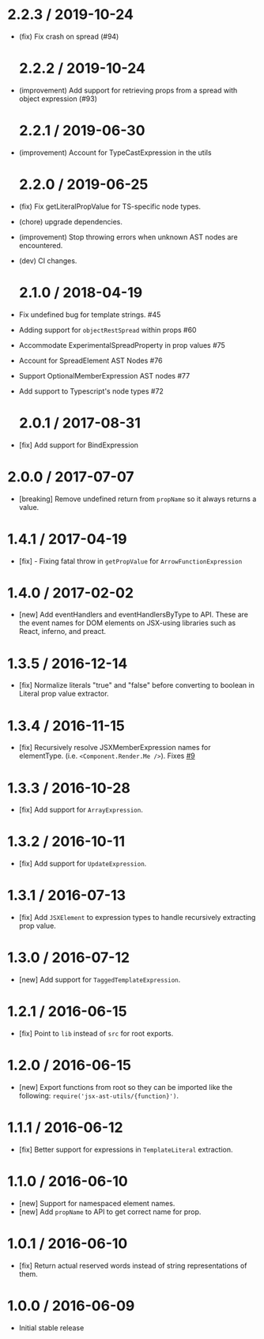 # 2.2.3 / 2019-10-24

- (fix) Fix crash on spread (#94)

  # 2.2.2 / 2019-10-24

- (improvement) Add support for retrieving props from a spread with object expression (#93)

  # 2.2.1 / 2019-06-30

- (improvement) Account for TypeCastExpression in the utils

  # 2.2.0 / 2019-06-25

- (fix) Fix getLiteralPropValue for TS-specific node types.
- (chore) upgrade dependencies.
- (improvement) Stop throwing errors when unknown AST nodes are encountered.
- (dev) CI changes.

  # 2.1.0 / 2018-04-19

- Fix undefined bug for template strings. #45
- Adding support for `objectRestSpread` within props #60
- Accommodate ExperimentalSpreadProperty in prop values #75
- Account for SpreadElement AST Nodes #76
- Support OptionalMemberExpression AST nodes #77
- Add support to Typescript's node types #72

  # 2.0.1 / 2017-08-31

- [fix] Add support for BindExpression

# 2.0.0 / 2017-07-07

- [breaking] Remove undefined return from `propName` so it always returns a value.

# 1.4.1 / 2017-04-19

- [fix] - Fixing fatal throw in `getPropValue` for `ArrowFunctionExpression`

# 1.4.0 / 2017-02-02

- [new] Add eventHandlers and eventHandlersByType to API. These are the event names for DOM elements on JSX-using libraries such as React, inferno, and preact.

# 1.3.5 / 2016-12-14

- [fix] Normalize literals "true" and "false" before converting to boolean in Literal prop value extractor.

# 1.3.4 / 2016-11-15

- [fix] Recursively resolve JSXMemberExpression names for elementType. (i.e. `<Component.Render.Me />`). Fixes [#9](https://github.com/evcohen/jsx-ast-utils/issues/9)

# 1.3.3 / 2016-10-28

- [fix] Add support for `ArrayExpression`.

# 1.3.2 / 2016-10-11

- [fix] Add support for `UpdateExpression`.

# 1.3.1 / 2016-07-13

- [fix] Add `JSXElement` to expression types to handle recursively extracting prop value.

# 1.3.0 / 2016-07-12

- [new] Add support for `TaggedTemplateExpression`.

# 1.2.1 / 2016-06-15

- [fix] Point to `lib` instead of `src` for root exports.

# 1.2.0 / 2016-06-15

- [new] Export functions from root so they can be imported like the following: `require('jsx-ast-utils/{function}')`.

# 1.1.1 / 2016-06-12

- [fix] Better support for expressions in `TemplateLiteral` extraction.

# 1.1.0 / 2016-06-10

- [new] Support for namespaced element names.
- [new] Add `propName` to API to get correct name for prop.

# 1.0.1 / 2016-06-10

- [fix] Return actual reserved words instead of string representations of them.

# 1.0.0 / 2016-06-09

- Initial stable release
